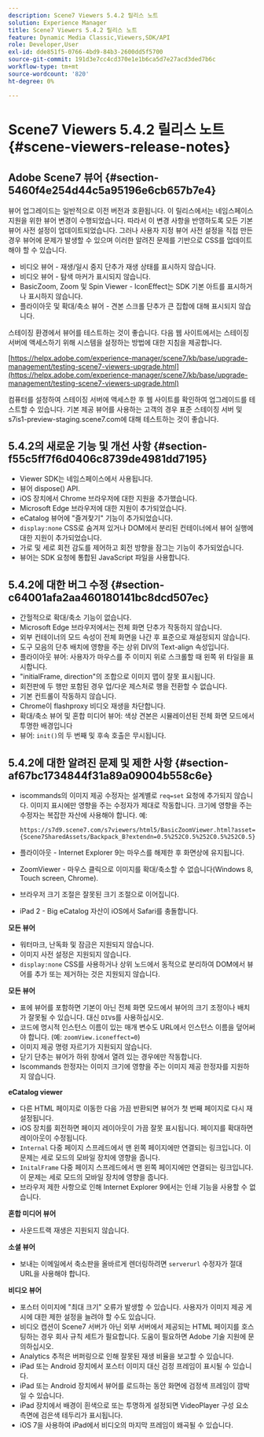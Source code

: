```yaml
---
description: Scene7 Viewers 5.4.2 릴리스 노트
solution: Experience Manager
title: Scene7 Viewers 5.4.2 릴리스 노트
feature: Dynamic Media Classic,Viewers,SDK/API
role: Developer,User
exl-id: dde851f5-0766-4bd9-84b3-2600dd5f5700
source-git-commit: 191d3e7cc4cd370e1e1b6ca5d7e27acd3ded7b6c
workflow-type: tm+mt
source-wordcount: '820'
ht-degree: 0%

---
```


# Scene7 Viewers 5.4.2 릴리스 노트{#scene-viewers-release-notes}

## Adobe Scene7 뷰어 {#section-5460f4e254d44c5a95196e6cb657b7e4}

뷰어 업그레이드는 일반적으로 이전 버전과 호환됩니다. 이 릴리스에서는 네임스페이스 지원을 위한 뷰어 변경이 수행되었습니다. 따라서 이 변경 사항을 반영하도록 모든 기본 뷰어 사전 설정이 업데이트되었습니다. 그러나 사용자 지정 뷰어 사전 설정을 직접 만든 경우 뷰어에 문제가 발생할 수 있으며 이러한 알려진 문제를 기반으로 CSS를 업데이트해야 할 수 있습니다.

* 비디오 뷰어 - 재생/일시 중지 단추가 재생 상태를 표시하지 않습니다.
* 비디오 뷰어 - 탐색 마커가 표시되지 않습니다.
* BasicZoom, Zoom 및 Spin Viewer - IconEffect는 SDK 기본 아트를 표시하거나 표시하지 않습니다.
* 플라이아웃 및 확대/축소 뷰어 - 견본 스크롤 단추가 큰 집합에 대해 표시되지 않습니다.

스테이징 환경에서 뷰어를 테스트하는 것이 좋습니다. 다음 웹 사이트에서는 스테이징 서버에 액세스하기 위해 시스템을 설정하는 방법에 대한 지침을 제공합니다.

[https://helpx.adobe.com/experience-manager/scene7/kb/base/upgrade-management/testing-scene7-viewers-upgrade.html](https://helpx.adobe.com/experience-manager/scene7/kb/base/upgrade-management/testing-scene7-viewers-upgrade.html)

컴퓨터를 설정하여 스테이징 서버에 액세스한 후 웹 사이트를 확인하여 업그레이드를 테스트할 수 있습니다. 기본 제공 뷰어를 사용하는 고객의 경우 표준 스테이징 서버 및 s7is1-preview-staging.scene7.com에 대해 테스트하는 것이 좋습니다.

## 5.4.2의 새로운 기능 및 개선 사항 {#section-f55c5ff7f6d0406c8739de4981dd7195}

* Viewer SDK는 네임스페이스에서 사용됩니다.
* 뷰어 dispose() API.
* iOS 장치에서 Chrome 브라우저에 대한 지원을 추가했습니다.
* Microsoft Edge 브라우저에 대한 지원이 추가되었습니다.
* eCatalog 뷰어에 &quot;즐겨찾기&quot; 기능이 추가되었습니다.
* `display:none` CSS로 숨겨져 있거나 DOM에서 분리된 컨테이너에서 뷰어 실행에 대한 지원이 추가되었습니다.
* 가로 및 세로 회전 감도를 제어하고 회전 방향을 잠그는 기능이 추가되었습니다.
* 뷰어는 SDK 요청에 통합된 JavaScript 파일을 사용합니다.

## 5.4.2에 대한 버그 수정 {#section-c64001afa2aa460180141bc8dcd507ec}

* 간헐적으로 확대/축소 기능이 없습니다.
* Microsoft Edge 브라우저에서는 전체 화면 단추가 작동하지 않습니다.
* 외부 컨테이너의 모드 속성이 전체 화면을 나간 후 표준으로 재설정되지 않습니다.
* 도구 모음의 단추 배치에 영향을 주는 상위 DIV의 Text-align 속성입니다.
* 플라이아웃 뷰어: 사용자가 마우스를 주 이미지 위로 스크롤할 때 왼쪽 위 타일을 표시합니다.
* &quot;initialFrame, direction&quot;의 조합으로 이미지 맵이 잘못 표시됩니다.
* 회전판에 두 행만 포함된 경우 업/다운 제스처로 행을 전환할 수 없습니다.
* 기본 컨트롤이 작동하지 않습니다.
* Chrome이 flashproxy 비디오 재생을 차단합니다.
* 확대/축소 뷰어 및 혼합 미디어 뷰어: 색상 견본은 시뮬레이션된 전체 화면 모드에서 투명한 배경입니다
* 뷰어: `init()`의 두 번째 및 후속 호출은 무시됩니다.

## 5.4.2에 대한 알려진 문제 및 제한 사항 {#section-af67bc1734844f31a89a09004b558c6e}

* iscommands의 이미지 제공 수정자는 설계별로 `req=set` 요청에 추가되지 않습니다. 이미지 표시에만 영향을 주는 수정자가 제대로 작동합니다. 크기에 영향을 주는 수정자는 복잡한 자산에 사용해야 합니다. 예:

   ```
   https://s7d9.scene7.com/s7viewers/html5/BasicZoomViewer.html?asset= {Scene7SharedAssets/Backpack_B?extendn=0.5%252C0.5%252C0.5%252C0.5}
   ```

* 플라이아웃 - Internet Explorer 9는 마우스를 해제한 후 화면상에 유지됩니다.
* ZoomViewer - 마우스 클릭으로 이미지를 확대/축소할 수 없습니다(Windows 8, Touch screen, Chrome).
* 브라우저 크기 조절은 잘못된 크기 조절으로 이어집니다.
* iPad 2 - Big eCatalog 자산이 iOS에서 Safari를 충돌합니다.

**모든 뷰어**

* 워터마크, 난독화 및 잠금은 지원되지 않습니다.
* 이미지 사전 설정은 지원되지 않습니다.
* `display:none` CSS를 사용하거나 상위 노드에서 동적으로 분리하여 DOM에서 뷰어를 추가 또는 제거하는 것은 지원되지 않습니다.

**모든 뷰어**

* 표에 뷰어를 포함하면 기본이 아닌 전체 화면 모드에서 뷰어의 크기 조정이나 배치가 잘못될 수 있습니다. 대신 `DIV`s를 사용하십시오.
* 코드에 명시적 인스턴스 이름이 있는 매개 변수도 URL에서 인스턴스 이름을 덮어써야 합니다. (예: `zoomView.iconeffect=0`)
* 이미지 제공 명령 자르기가 지원되지 않습니다.
* 닫기 단추는 뷰어가 하위 창에서 열려 있는 경우에만 작동합니다.
* Iscommands 한정자는 이미지 크기에 영향을 주는 이미지 제공 한정자를 지원하지 않습니다.

**eCatalog viewer**

* 다른 HTML 페이지로 이동한 다음 가끔 반환되면 뷰어가 첫 번째 페이지로 다시 재설정됩니다.
* iOS 장치를 회전하면 페이지 레이아웃이 가끔 잘못 표시됩니다. 페이지를 확대하면 레이아웃이 수정됩니다.
* `Internal` 다중 페이지 스프레드에서 맨 왼쪽 페이지에만 연결되는 링크입니다. 이 문제는 세로 모드의 모바일 장치에 영향을 줍니다.
* `InitalFrame` 다중 페이지 스프레드에서 맨 왼쪽 페이지에만 연결되는 링크입니다. 이 문제는 세로 모드의 모바일 장치에 영향을 줍니다.
* 브라우저 제한 사항으로 인해 Internet Explorer 9에서는 인쇄 기능을 사용할 수 없습니다.

**혼합 미디어 뷰어**

* 사운드트랙 재생은 지원되지 않습니다.

**소셜 뷰어**

* 보내는 이메일에서 축소판을 올바르게 렌더링하려면 `serverurl` 수정자가 절대 URL을 사용해야 합니다.

**비디오 뷰어**

* 포스터 이미지에 &quot;최대 크기&quot; 오류가 발생할 수 있습니다. 사용자가 이미지 제공 게시에 대한 제한 설정을 늘려야 할 수도 있습니다.
* 비디오 캡션이 Scene7 서버가 아닌 외부 서버에서 제공되는 HTML 페이지를 호스팅하는 경우 회사 규칙 세트가 필요합니다. 도움이 필요하면 Adobe 기술 지원에 문의하십시오.
* Analytics 추적은 버퍼링으로 인해 잘못된 재생 비율을 보고할 수 있습니다.
* iPad 또는 Android 장치에서 포스터 이미지 대신 검정 프레임이 표시될 수 있습니다.
* iPad 또는 Android 장치에서 뷰어를 로드하는 동안 화면에 검정색 프레임이 깜박일 수 있습니다.
* iPad 장치에서 배경이 흰색으로 또는 투명하게 설정되면 VideoPlayer 구성 요소 측면에 검은색 테두리가 표시됩니다.
* iOS 7을 사용하여 iPad에서 비디오의 마지막 프레임이 왜곡될 수 있습니다.
